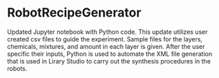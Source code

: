 # RobotRecipeGenerator

Updated Jupyter notebook with Python code. This update utilizes user created csv files to guide the experiment. Sample files for the layers, chemicals, mixtures, and amount in each layer is given. After the user specific their inputs, Python is used to automate the XML file generation that is used in Lirary Studio to carry out the synthesis procedures in the robots.
